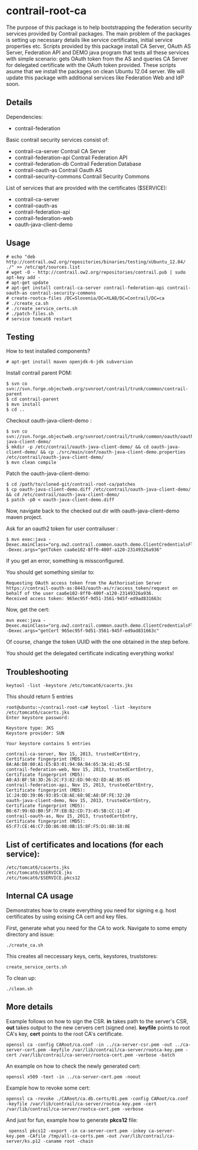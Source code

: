 contrail-root-ca
================

The purpose of this package is to help bootstrapping the federation security services provided by Contrail packages. 
The main problem of the packages is setting up necessary details like service certificates, initial service properties etc.
Scripts provided by this package install CA Server, OAuth AS Server, Federation API and DEMO java program that tests
all these services with simple scenario: gets OAuth token from the AS and queries CA Server for delegated certificate
with the OAuth token provided. These scripts asume that we install the packages on clean Ubuntu 12.04 server. We will update this package with additional services like Federation Web and IdP soon.

Details
----
Dependencies:
* contrail-federation

Basic contrail security services consist of:

* contrail-ca-server Contrail CA Server
* contrail-federation-api Contrail Federation API
* contrail-federation-db Contrail Federation Database
* contrail-oauth-as Contrail Oauth AS
* contrail-security-commons Contrail Security Commons

List of services that are provided with the certificates ($SERVICE):
* contrail-ca-server
* contrail-oauth-as
* contrail-federation-api
* contrail-federation-web
* oauth-java-client-demo

Usage
---------

```
# echo "deb http://contrail.ow2.org/repositories/binaries/testing/xUbuntu_12.04/ ./" >> /etc/apt/sources.list
# wget -O - http://contrail.ow2.org/repositories/contrail.pub | sudo apt-key add -
# apt-get update
# apt-get install contrail-ca-server contrail-federation-api contrail-oauth-as contrail-security-commons
# create-rootca-files /DC=Slovenia/DC=XLAB/DC=Contrail/DC=ca
# ./create_ca.sh
# ./create_service_certs.sh
# ./patch-files.sh
# service tomcat6 restart
```
Testing
----------

How to test installed components?
```
# apt-get install maven openjdk-6-jdk subversion
```

Install contrail parent POM:
```
$ svn co svn://svn.forge.objectweb.org/svnroot/contrail/trunk/common/contrail-parent
$ cd contrail-parent
$ mvn install
$ cd ..
```

Checkout  oauth-java-client-demo :
```
$ svn co svn://svn.forge.objectweb.org/svnroot/contrail/trunk/common/oauth/oauth-java-client-demo/
$ mkdir -p /etc/contrail/oauth-java-client-demo/ && cd oauth-java-client-demo/ && cp ./src/main/conf/oauth-java-client-demo.properties /etc/contrail/oauth-java-client-demo/
$ mvn clean compile
```
Patch the oauth-java-client-demo:
```
$ cd /path/to/cloned-git/contrail-root-ca/patches
$ cp oauth-java-client-demo.diff /etc/contrail/oauth-java-client-demo/ && cd /etc/contrail/oauth-java-client-demo/
$ patch -p0 < oauth-java-client-demo.diff
```

Now, navigate back to the checked out dir with oauth-java-client-demo maven project.

Ask for an oauth2 token for user  contrailuser :
```
$ mvn exec:java -Dexec.mainClass="org.ow2.contrail.common.oauth.demo.ClientCredentialsFlowDemo" -Dexec.args="getToken caa6e102-8ff0-400f-a120-23149326a936"
```

If you get an error, something is missconfigured.

You should get something similar to:
```
Requesting OAuth access token from the Authorisation Server https://contrail-oauth-as:8443/oauth-as/r/access_token/request on behalf of the user caa6e102-8ff0-400f-a120-23149326a936.
Received access token: 965ec95f-9d51-3561-945f-ed9ad831663c
```

Now, get the cert:
```
mvn exec:java -Dexec.mainClass="org.ow2.contrail.common.oauth.demo.ClientCredentialsFlowDemo" -Dexec.args="getCert 965ec95f-9d51-3561-945f-ed9ad831663c"
```
Of course, change the token UUID with the one obtained in the step before.

You should get the delegated certificate indicating everything works!

Troubleshooting
----------

```
keytool -list -keystore /etc/tomcat6/cacerts.jks
```

This should return 5 entries

```
root@ubuntu:~/contrail-root-ca# keytool -list -keystore /etc/tomcat6/cacerts.jks 
Enter keystore password:  

Keystore type: JKS
Keystore provider: SUN

Your keystore contains 5 entries

contrail-ca-server, Nov 15, 2013, trustedCertEntry,
Certificate fingerprint (MD5): 8A:A6:D8:80:A1:E5:B3:01:94:0A:B4:65:3A:41:45:5E
contrail-federation-web, Nov 15, 2013, trustedCertEntry,
Certificate fingerprint (MD5): A0:A3:BF:58:3D:26:2C:F3:82:ED:90:02:ED:AE:B5:05
contrail-federation-api, Nov 15, 2013, trustedCertEntry,
Certificate fingerprint (MD5): 1C:24:DD:39:06:93:85:CB:AE:68:9E:A8:DF:FE:32:20
oauth-java-client-demo, Nov 15, 2013, trustedCertEntry,
Certificate fingerprint (MD5): B6:67:99:6D:B0:5F:7F:EB:B2:CD:73:45:5B:CC:11:4F
contrail-oauth-as, Nov 15, 2013, trustedCertEntry,
Certificate fingerprint (MD5): 65:F7:CE:46:C7:DD:86:08:0B:15:8F:F5:D1:80:18:0E
```

List of certificates and locations (for each service):
----------

```
/etc/tomcat6/cacerts.jks
/etc/tomcat6/$SERVICE.jks
/etc/tomcat6/$SERVICE.pkcs12
```

Internal CA usage
----------
Demonstrates how to create everything you need for signing e.g. host certificates by using exising CA cert and key files.

First, generate what you need for the CA to work. Navigate to some empty directory and issue:
```
./create_ca.sh
```
This creates all neccessary keys, certs, keystores, truststores:
```
create_service_certs.sh
```
To clean up:
```
./clean.sh
```

More details
----------

Example follows on how to sign the CSR. **in** takes path to the server's CSR, **out** takes output to the new cervers cert (signed one). **keyfile** points to root CA's key, **cert** points to the root CA's certificate.
```
openssl ca -config CARoot/ca.conf -in ../ca-server-csr.pem -out ../ca-server-cert.pem -keyfile /var/lib/contrail/ca-server/rootca-key.pem -cert /var/lib/contrail/ca-server/rootca-cert.pem -verbose -batch
```

An example on how to check the newly generated cert:
```
openssl x509 -text -in ../ca-server-cert.pem -noout
```

Example how to revoke some cert:
```
openssl ca -revoke ./CARoot/ca.db.certs/01.pem -config CARoot/ca.conf -keyfile /var/lib/contrail/ca-server/rootca-key.pem -cert /var/lib/contrail/ca-server/rootca-cert.pem -verbose
```

And just for fun, example how to generate **pkcs12** file:
```
 openssl pkcs12 -export -in ca-server-cert.pem -inkey ca-server-key.pem -CAfile /tmp/all-ca-certs.pem -out /var/lib/contrail/ca-server/ks.p12 -caname root -chain
```
